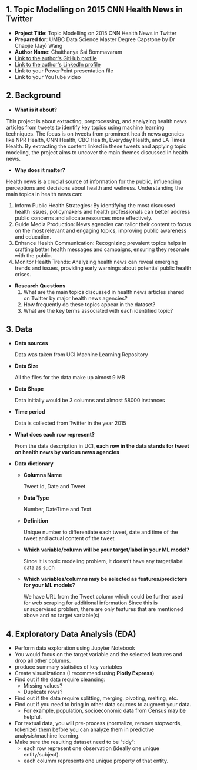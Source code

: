 ## 1. Topic Modelling on 2015 CNN Health News in Twitter

- **Project Title**: Topic Modelling on 2015 CNN Health News in Twitter
- **Prepared for**: UMBC Data Science Master Degree Capstone by Dr Chaojie (Jay) Wang
- **Author Name**: Chaithanya Sai Bommavaram
- [Link to the author's GitHub profile](https://github.com/ChaithanyaSaiB)
- [Link to the author's LinkedIn profile](https://www.linkedin.com/in/chaithanya-sai-bommavaram/)
- Link to your PowerPoint presentation file
- Link to your YouTube video 
    
## 2. Background

- **What is it about?**

This project is about extracting, preprocessing, and analyzing health news articles from tweets to identify key topics using machine learning techniques. The focus is on tweets from prominent health news agencies like NPR Health, CNN Health, CBC Health, Everyday Health, and LA Times Health. By extracting the content linked in these tweets and applying topic modeling, the project aims to uncover the main themes discussed in health news.

- **Why does it matter?**

Health news is a crucial source of information for the public, influencing perceptions and decisions about health and wellness. Understanding the main topics in health news can:

  1. Inform Public Health Strategies: By identifying the most discussed health issues, policymakers and health professionals can better address public concerns and allocate resources more effectively.
  2. Guide Media Production: News agencies can tailor their content to focus on the most relevant and engaging topics, improving public awareness and education.
  3. Enhance Health Communication: Recognizing prevalent topics helps in crafting better health messages and campaigns, ensuring they resonate with the public.
  4. Monitor Health Trends: Analyzing health news can reveal emerging trends and issues, providing early warnings about potential public health crises.

- **Research Questions**
  1. What are the main topics discussed in health news articles shared on Twitter by major health news agencies?
  2. How frequently do these topics appear in the dataset?
  3. What are the key terms associated with each identified topic?

## 3. Data 

- **Data sources**

  Data was taken from UCI Machine Learning Repository
- **Data Size**

  All the files for the data make up almost 9 MB
- **Data Shape**

  Data initially would be 3 columns and almost 58000 instances
- **Time period**

  Data is collected from Twitter in the year 2015
- **What does each row represent?**

  From the data description in UCI, **each row in the data stands for tweet on health news by various news agencies**
- **Data dictionary**
  - **Columns Name**

    Tweet Id, Date and Tweet
  - **Data Type**

    Number, DateTime and Text
  - **Definition**

    Unique number to differentiate each tweet, date and time of the tweet and actual content of the tweet
  - **Which variable/column will be your target/label in your ML model?**

    Since it is topic modeling problem, it doesn't have any target/label data as such
  - **Which variables/columns may be selected as features/predictors for your ML models?**

    We have URL from the Tweet column which could be further used for web scraping for  additional information
    Since this is unsupervised problem, there are only features that are mentioned above and no target variable(s)

## 4. Exploratory Data Analysis (EDA)

- Perform data exploration using Jupyter Notebook
- You would focus on the target variable and the selected features and drop all other columns.
- produce summary statistics of key variables
- Create visualizations (I recommend using **Plotly Express**)
- Find out if the data require cleansing:
  - Missing values?
  - Duplicate rows? 
- Find out if the data require splitting, merging, pivoting, melting, etc.
- Find out if you need to bring in other data sources to augment your data.
  - For example, population, socioeconomic data from Census may be helpful.
- For textual data, you will pre-process (normalize, remove stopwords, tokenize) them before you can analyze them in predictive analysis/machine learning.
- Make sure the resulting dataset need to be "tidy":
  - each row represent one observation (ideally one unique entity/subject).
  - each columm represents one unique property of that entity. 
